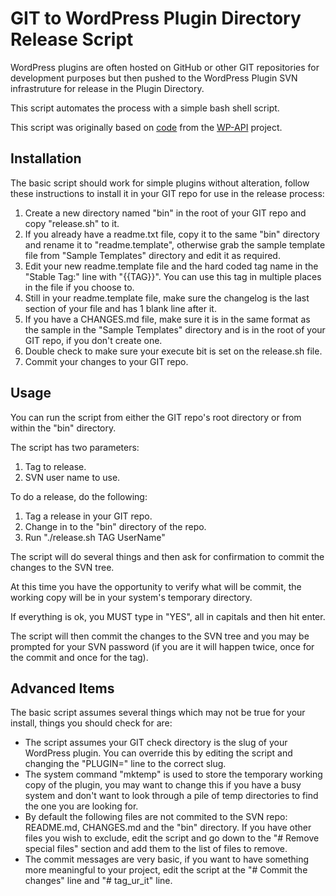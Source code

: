 # GIT to WordPress Plugin Directory Release Script

WordPress plugins are often hosted on GitHub or other GIT repositories for development purposes but then pushed to the WordPress Plugin SVN infrastruture for release in the Plugin Directory.

This script automates the process with a simple bash shell script.

This script was originally based on [code](https://github.com/WP-API/WP-API/blob/develop/bin/release.sh) from the [WP-API](https://github.com/WP-API/WP-API) project.

## Installation

The basic script should work for simple plugins without alteration, follow these instructions to install it in your GIT repo for use in the release process:

1. Create a new directory named "bin" in the root of your GIT repo and copy "release.sh" to it.
2. If you already have a readme.txt file, copy it to the same "bin" directory and rename it to "readme.template", otherwise grab the sample template file from "Sample Templates" directory and edit it as required.
3. Edit your new readme.template file and the hard coded tag name in the "Stable Tag:" line with "{{TAG}}".  You can use this tag in multiple places in the file if you choose to.
4. Still in your readme.template file, make sure the changelog is the last section of your file and has 1 blank line after it.
5. If you have a CHANGES.md file, make sure it is in the same format as the sample in the "Sample Templates" directory and is in the root of your GIT repo, if you don't create one.
6. Double check to make sure your execute bit is set on the release.sh file.
7. Commit your changes to your GIT repo.

## Usage

You can run the script from either the GIT repo's root directory or from within the "bin" directory.

The script has two parameters:

1. Tag to release.
2. SVN user name to use.

To do a release, do the following:

1. Tag a release in your GIT repo.
2. Change in to the "bin" directory of the repo.
3. Run "./release.sh TAG UserName"

The script will do several things and then ask for confirmation to commit the changes to the SVN tree.

At this time you have the opportunity to verify what will be commit, the working copy will be in your system's temporary directory.

If everything is ok, you MUST type in "YES", all in capitals and then hit enter.

The script will then commit the changes to the SVN tree and you may be prompted for your SVN password (if you are it will happen twice, once for the commit and once for the tag).

## Advanced Items

The basic script assumes several things which may not be true for your install, things you should check for are:

- The script assumes your GIT check directory is the slug of your WordPress plugin.  You can override this by editing the script and changing the "PLUGIN=" line to the correct slug.
- The system command "mktemp" is used to store the temporary working copy of the plugin, you may want to change this if you have a busy system and don't want to look through a pile of temp directories to find the one you are looking for.
- By default the following files are not commited to the SVN repo: README.md, CHANGES.md and the "bin" directory.  If you have other files you wish to exclude, edit the script and go down to the "# Remove special files" section and add them to the list of files to remove.
- The commit messages are very basic, if you want to have something more meaningful to your project, edit the script at the "# Commit the changes" line and "# tag_ur_it" line.